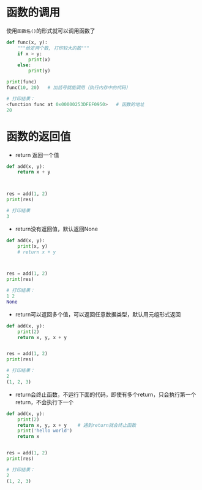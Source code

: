 # 函数的调用

使用`函数名()`的形式就可以调用函数了

```python
def func(x, y):
    """给定两个数, 打印较大的数"""
    if x > y:
        print(x)
    else:
        print(y)

print(func)
func(10, 20)   # 加括号就能调用（执行内存中的代码）

# 打印结果：
<function func at 0x00000253DFEF0950>   # 函数的地址
20
```

# 函数的返回值

- return 返回一个值

```python
def add(x, y):
    return x + y



res = add(1, 2)
print(res)

# 打印结果
3
```

- return没有返回值，默认返回None

```python
def add(x, y):
    print(x, y)
    # return x + y



res = add(1, 2)
print(res)

# 打印结果：
1 2
None
```

- return可以返回多个值，可以返回任意数据类型，默认用元组形式返回

```python
def add(x, y):
    print(2)
    return x, y, x + y


res = add(1, 2)
print(res)

# 打印结果：
2
(1, 2, 3)
```

- return会终止函数，不运行下面的代码，即使有多个return，只会执行第一个return，不会执行下一个

```python
def add(x, y):
    print(2)
    return x, y, x + y    # 遇到return就会终止函数
    print('hello world')
    return x


res = add(1, 2)
print(res)

# 打印结果：
2
(1, 2, 3)
```
